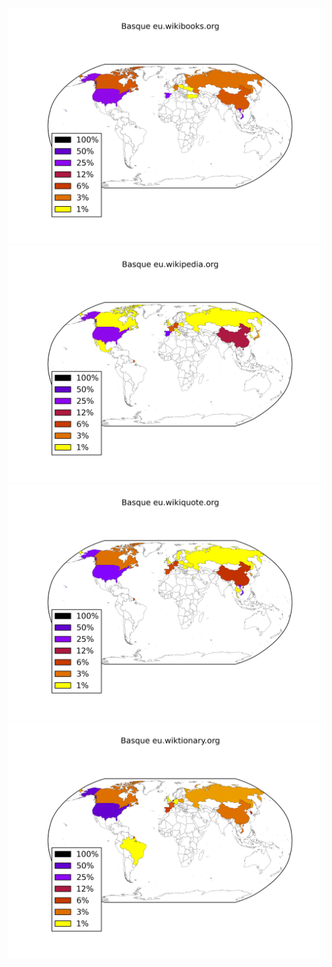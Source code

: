 ![](images/Basque-eu.wikibooks.org.png)
![](images/Basque-eu.wikipedia.org.png)
![](images/Basque-eu.wikiquote.org.png)
![](images/Basque-eu.wiktionary.org.png)

